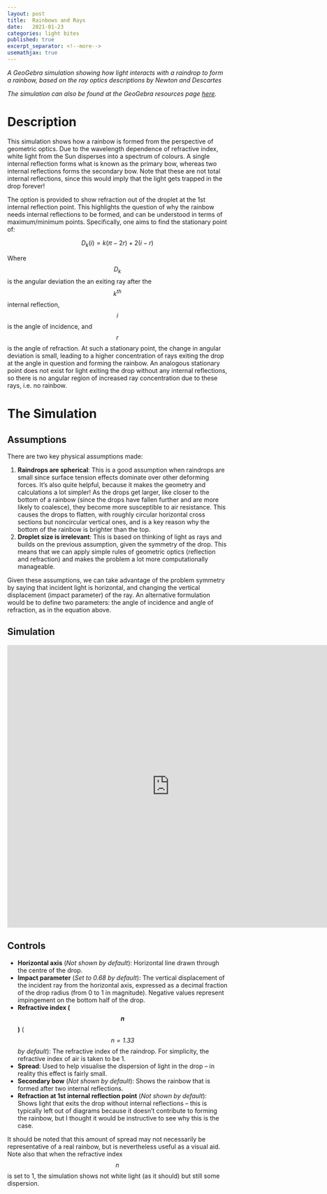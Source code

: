 ```yaml
---
layout: post
title:  Rainbows and Rays
date:   2021-01-23
categories: light bites
published: true
excerpt_separator: <!--more-->
usemathjax: true
---
```


*A GeoGebra simulation showing how light interacts with a raindrop to form a rainbow, based on the ray optics descriptions by Newton and Descartes*

<!--more-->

*The simulation can also be found at the GeoGebra resources page [here](https://www.geogebra.org/m/c5bdaahj).*

# Description
This simulation shows how a rainbow is formed from the perspective of geometric optics. Due to the wavelength dependence of refractive index, white light from the Sun disperses into a spectrum of colours. A single internal reflection forms what is known as the primary bow, whereas two internal reflections forms the secondary bow. Note that these are not total internal reflections, since this would imply that the light gets trapped in the drop forever!

The option is provided to show refraction out of the droplet at the 1st internal reflection point. This highlights the question of why the rainbow needs internal reflections to be formed, and can be understood in terms of maximum/minimum points. Specifically, one aims to find the stationary point of:

$$ D_k(i) = k(\pi - 2r) + 2(i - r) $$

Where $$D_k$$ is the angular deviation the an exiting ray after the $$k^{th}$$ internal reflection, $$i$$ is the angle of incidence, and $$r$$ is the angle of refraction. At such a stationary point, the change in angular deviation is small, leading to a higher concentration of rays exiting the drop at the angle in question and forming the rainbow. An analogous stationary point does not exist for light exiting the drop without any internal reflections, so there is no angular region of increased ray concentration due to these rays, i.e. no rainbow.

# The Simulation
## Assumptions
There are two key physical assumptions made:
1. **Raindrops are spherical**: This is a good assumption when raindrops are small since surface tension effects dominate over other deforming forces. It’s also quite helpful, because it makes the geometry and calculations a lot simpler! As the drops get larger, like closer to the bottom of a rainbow (since the drops have fallen further and are more likely to coalesce), they become more susceptible to air resistance. This causes the drops to flatten, with roughly circular horizontal cross sections but noncircular vertical ones, and is a key reason why the bottom of the rainbow is brighter than the top.
2. **Droplet size is irrelevant**: This is based on thinking of light as rays and builds on the previous assumption, given the symmetry of the drop. This means that we can apply simple rules of geometric optics (reflection and refraction) and makes the problem a lot more computationally manageable.

Given these assumptions, we can take advantage of the problem symmetry by saying that incident light is horizontal, and changing the vertical displacement (impact parameter) of the ray. An alternative formulation would be to define two parameters: the angle of incidence and angle of refraction, as in the equation above.

## Simulation
<iframe scrolling="no" title="Rainbows and Rays" src="https://www.geogebra.org/material/iframe/id/ywzfbqvp/width/742/height/646/border/888888/sfsb/true/smb/false/stb/false/stbh/false/ai/false/asb/false/sri/true/rc/false/ld/false/sdz/false/ctl/false" width="742px" height="646px" style="border:0px;"> </iframe>

## Controls
- **Horizontal axis** (*Not shown by default*): Horizontal line drawn through the centre of the drop.
- **Impact parameter** (*Set to 0.68 by default*): The vertical displacement of the incident ray from the horizontal axis, expressed as a decimal fraction of the drop radius (from 0 to 1 in magnitude). Negative values represent impingement on the bottom half of the drop.
- **Refractive index ($$n$$)** (*$$n = 1.33$$ by default*): The refractive index of the raindrop. For simplicity, the refractive index of air is taken to be 1.
- **Spread**: Used to help visualise the dispersion of light in the drop – in reality this effect is fairly small.
- **Secondary bow** (*Not shown by default*): Shows the rainbow that is formed after two internal reflections.
- **Refraction at 1st internal reflection point** (*Not shown by default*): Shows light that exits the drop without internal reflections – this is typically left out of diagrams because it doesn’t contribute to forming the rainbow, but I thought it would be instructive to see why this is the case.

It should be noted that this amount of spread may not necessarily be representative of a real rainbow, but is nevertheless useful as a visual aid. Note also that when the refractive index $$n$$ is set to 1, the simulation shows not white light (as it should) but still some dispersion.
